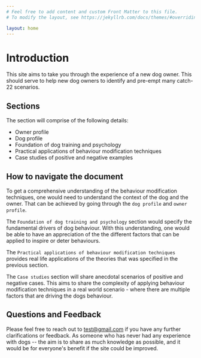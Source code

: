 ```yaml
---
# Feel free to add content and custom Front Matter to this file.
# To modify the layout, see https://jekyllrb.com/docs/themes/#overriding-theme-defaults

layout: home
---
```


# Introduction

This site aims to take you through the experience of a new dog owner. This should serve to help new dog owners to identify and pre-empt many catch-22 scenarios.

## Sections

The section will comprise of the following details:
- Owner profile
- Dog profile
- Foundation of dog training and psychology
- Practical applications of behaviour modification techniques
- Case studies of positive and negative examples

## How to navigate the document

To get a comprehensive understanding of the behaviour modification techniques, one would need to understand the context of the dog and the owner. 
That can be achieved by going through the `dog profile` and `owner profile`.

The `Foundation of dog training and psychology` section would specify the fundamental drivers of dog behaviour. With this understanding, one would be able to have an appreciation of the the different factors that can be applied to inspire or deter behaviours.

The `Practical applications of behaviour modification techniques` provides real life applications of the theories that was specified in the previous section. 

The `Case studies` section will share anecdotal scenarios of positive and negative cases. This aims to share the complexity of applying behaviour modification techniques in a real world scenario - where there are multiple factors that are driving the dogs behaviour.

## Questions and Feedback

Please feel free to reach out to test@gmail.com if you have any further clarifications or feedback. As someone who has never had any experience with dogs -- the aim is to share as much knowledge as possible, and it would be for everyone's benefit if the site could be improved.

